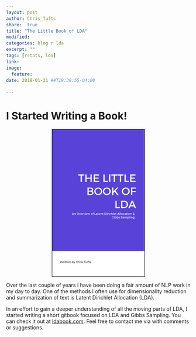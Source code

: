 ```yaml
---
layout: post
author: Chris_Tufts
share:  true
title: "The Little Book of LDA"
modified:
categories: blog r lda
excerpt: ""
tags: [rstats, lda]
link:
image:
  feature:
date: 2018-01-31 ##T19:39:55-04:00

---
```


# I Started Writing a Book!

<a href="https://ldabook.com">
<img   style="border: 1px solid black;display: block; margin: auto;" height="50%" width="50%" src="/images/cover_image_small.png"/>
</a>

Over the last couple of years I have been doing a fair amount of NLP
work in my day to day. One of the methods I often use for dimensionality reduction and summarization of text is Latent Dirichlet Allocation (LDA).

In an effort to gain a deeper understanding of all the moving parts of LDA, I started writing a short gitbook focused on LDA and Gibbs Sampling. You can check it out at [ldabook.com](https://ldabook.com). Feel free to contact me via with comments or suggestions.


[jekyll-gh]: https://github.com/jekyll/jekyll
[jekyll]:    http://jekyllrb.com
